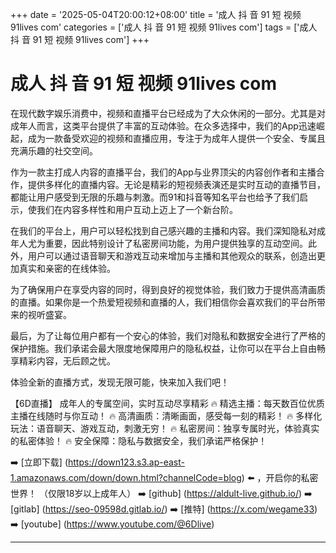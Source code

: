 +++
date = '2025-05-04T20:00:12+08:00'
title = '成人 抖 音 91 短 视频 91lives com'
categories = ['成人 抖 音 91 短 视频 91lives com']
tags = ['成人 抖 音 91 短 视频 91lives com']
+++

# 成人 抖 音 91 短 视频 91lives com

在现代数字娱乐消费中，视频和直播平台已经成为了大众休闲的一部分。尤其是对成年人而言，这类平台提供了丰富的互动体验。在众多选择中，我们的App迅速崛起，成为一款备受欢迎的视频和直播应用，专注于为成年人提供一个安全、专属且充满乐趣的社交空间。

作为一款主打成人内容的直播平台，我们的App与业界顶尖的内容创作者和主播合作，提供多样化的直播内容。无论是精彩的短视频表演还是实时互动的直播节目，都能让用户感受到无限的乐趣与刺激。而91和抖音等知名平台也给予了我们启示，使我们在内容多样性和用户互动上迈上了一个新台阶。

在我们的平台上，用户可以轻松找到自己感兴趣的主播和内容。我们深知隐私对成年人尤为重要，因此特别设计了私密房间功能，为用户提供独享的互动空间。此外，用户可以通过语音聊天和游戏互动来增加与主播和其他观众的联系，创造出更加真实和亲密的在线体验。

为了确保用户在享受内容的同时，得到良好的视觉体验，我们致力于提供高清画质的直播。如果你是一个热爱短视频和直播的人，我们相信你会喜欢我们的平台所带来的视听盛宴。

最后，为了让每位用户都有一个安心的体验，我们对隐私和数据安全进行了严格的保护措施。我们承诺会最大限度地保障用户的隐私权益，让你可以在平台上自由畅享精彩内容，无后顾之忧。

体验全新的直播方式，发现无限可能，快来加入我们吧！

【6D直播】
成年人的专属空间，实时互动尽享精彩
🔥 精选主播：每天数百位优质主播在线随时与你互动！
🔥 高清画质：清晰画面，感受每一刻的精彩！
🔥 多样化玩法：语音聊天、游戏互动，刺激无穷！
🔥 私密房间：独享专属时光，体验真实的私密体验！
🔥 安全保障：隐私与数据安全，我们承诺严格保护！

➡️ [立即下载] (https://down123.s3.ap-east-1.amazonaws.com/down/down.html?channelCode=blog) ⬅️ ，开启你的私密世界！
（仅限18岁以上成年人）
➡️ [github] (https://aldult-live.github.io/)
➡️ [gitlab] (https://seo-09598d.gitlab.io/)
➡️ [推特] (https://x.com/wegame33)
➡️ [youtube] (https://www.youtube.com/@6Dlive)

---
